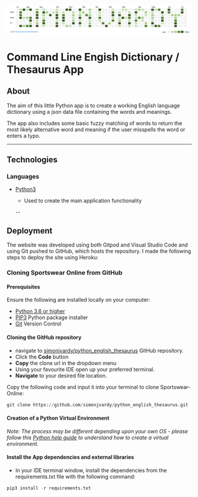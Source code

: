 ![My Logo](https://github.com/simonjvardy/simonjvardy/blob/main/assets/img/GitHub-name.png)

# Command Line Engish Dictionary / Thesaurus App

## About ##

The aim of this little Python app is to create a working English language dictionary using a json data file containing the words and meanings.

The app also includes some basic fuzzy matching of words to return the most likely alternative word and meaning if the user misspells the word or enters a typo.

---

## Technologies ##

### **Languages** ###

- [Python3](https://www.python.org/)
  - Used to create the main application functionality

  --

## Deployment ##

The website was developed using both Gitpod and Visual Studio Code and using Git pushed to GitHub, which hosts the repository. I made the following steps to deploy the site using Heroku:

### **Cloning Sportswear Online from GitHub** ###

#### **Prerequisites** ###

Ensure the following are installed locally on your computer:

- [Python 3.6 or higher](https://www.python.org/downloads/)
- [PIP3](https://pypi.org/project/pip/) Python package installer
- [Git](https://git-scm.com/) Version Control


#### **Cloning the GitHub repository** ####

- navigate to [simonjvardy/python_english_thesaurus](https://github.com/simonjvardy/python_english_thesaurus) GitHub repository.
- Click the **Code** button
- **Copy** the clone url in the dropdown menu
- Using your favourite IDE open up your preferred terminal.
- **Navigate** to your desired file location.

Copy the following code and input it into your terminal to clone Sportswear-Online:

```Python
git clone https://github.com/simonjvardy/python_english_thesaurus.git
```

#### **Creation of a Python Virtual Environment** ####

*Note: The process may be different depending upon your own OS - please follow this [Python help guide](https://python.readthedocs.io/en/latest/library/venv.html) to understand how to create a virtual environment.*

#### **Install the App dependencies and external libraries** ####

- In your IDE terminal window, install the dependencies from the requirements.txt file with the following command:

```Python
pip3 install -r requirements.txt
```
